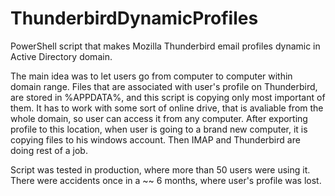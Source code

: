 # ThunderbirdDynamicProfiles
PowerShell script that makes Mozilla Thunderbird email profiles dynamic in Active Directory domain.

The main idea was to let users go from computer to computer within domain range. Files that are associated with user's profile
on Thunderbird, are stored in %APPDATA%, and this script is copying only most important of them. It has to work with some sort of online drive, that is avaliable from the whole domain, so user can access it from any computer. After exporting profile to this location, when user is going to a brand new computer, it is copying files to his windows account. Then IMAP and Thunderbird are doing rest of a job.

Script was tested in production, where more than 50 users were using it. There were accidents once in a ~~ 6 months, where
user's profile was lost.

